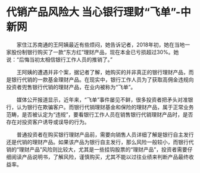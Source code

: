 # 代销产品风险大 当心银行理财“飞单”-中新网

　　家住江苏南通的王阿姨最近有些烦闷，她告诉记者，2018年初，她在当地一家股份制银行购买了一款“东方红”理财产品，现在本金已亏损超过30%。她说：“后悔当初太相信银行工作人员的推销了。”

　　王阿姨的遭遇并非个案，据记者了解，她购买的并非真正的银行理财产品，而是银行代销的一款基金理财产品。在现实中，银行工作人员为了获取高佣金违规向投资者兜售银行代销的理财产品，在业内被称为“飞单”。

　　媒体公开报道显示，近年来，“飞单”事件屡见不鲜，很多投资者把矛头对准银行，认为银行在欺骗客户。而银行代销理财基金和保险的理财产品，属于正常业务范畴，是否被认定为“违规”，要看银行工作人员在销售银行代销理财产品时，是否存在对投资客户诱导或误导的行为。

　　普通投资者在购买银行理财产品前，需要向销售人员详细了解是银行自主发行还是代销的理财产品。如果该产品为银行自主发行，那么风险一般较小，而银行代销的“理财产品”风险则比较大，尤其是一些挂钩股票的“理财产品”，投资者需要仔细阅读产品说明书，了解风险，谨慎购买，尤其不能以过往业绩来判断产品最终收益率。 
